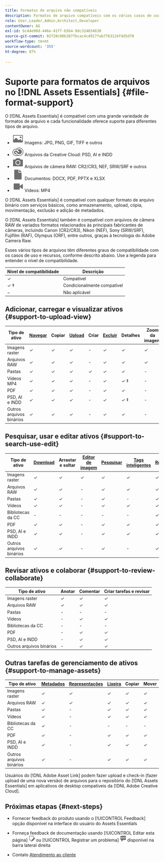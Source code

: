 ```yaml
---
title: Formatos de arquivo não compatíveis
description: Formatos de arquivo compatíveis com os vários casos de uso do  [!DNL Assets Essentials]
role: User,Leader,Admin,Architect,Developer
contentOwner: AG
exl-id: bc44e98d-446e-41ff-b5b4-9dc324834630
source-git-commit: 02f28c00b387fbcac4cd917fab7763124fdd5d70
workflow-type: tm+mt
source-wordcount: '355'
ht-degree: 87%

---
```


# Suporte para formatos de arquivos no [!DNL Assets Essentials] {#file-format-support}

O [!DNL Assets Essentials] é compatível com uma grande variedade de formatos de arquivo e cada funcionalidade oferece suporte para diferentes tipos de arquivo.

* ![ícone de tipo de arquivo de imagem](assets/image-icon.svg) Imagens: JPG, PNG, GIF, TIFF e outros
* ![ícone do tipo da creative cloud](assets/creative-cloud-files.svg) Arquivos da Creative Cloud: PSD, AI e INDD
* ![ícone de tipo de câmera](assets/camera-icon.svg) Arquivos de câmera RAW: CR2/CR3, NEF, SRW/SRF e outros
* ![ícone de tipo de arquivo do documento](assets/document-icon.svg) Documentos: DOCX, PDF, PPTX e XLSX
* ![ícone de tipo de arquivo de vídeo](assets/video-icon.svg) Vídeos: MP4

O [!DNL Assets Essentials] é compatível com qualquer formato de arquivo binário com serviços básicos, como armazenamento, upload, cópia, movimentação, exclusão e adição de metadados.

O [!DNL Assets Essentials] também é compatível com arquivos de câmera RAW de variados formatos relacionados às principais fabricantes de câmeras, incluindo Canon (CR2/CR3), Nikon (NEF), Sony (SRW/SRF), Fujifilm (RAF), Olympus (ORF), entre outros, graças à tecnologia do Adobe Camera Raw.

Esses vários tipos de arquivos têm diferentes graus de compatibilidade com os casos de uso e recursos, conforme descrito abaixo. Use a legenda para entender o nível de compatibilidade.

| Nível de compatibilidade | Descrição |
|-------------------|-------------------------|
| ✓ | Compatível |
| ✓ ‡ | Condicionalmente compatível |
| − | Não aplicável |

## Adicionar, carregar e visualizar ativos {#support-to-upload-view}

<!-- TBD: For AEM, AI files require the PDF option to be selected when saving the AI file.
-->

| Tipo de ativo | [Navegar](/help/navigate-view.md) | Copiar | [Upload](/help/add-delete.md) | Criar | [Excluir](/help/add-delete.md#delete-assets) | Detalhes | Zoom da imagem | [Visualizado recentemente](/help/navigate-view.md) |
|-------------------|----------|----------|----------|----------|----------|-------------------|------------|-----------------|
| Imagens raster | ✓ | ✓ | ✓ | - | ✓ | ✓ | ✓ | ✓ |
| Arquivos RAW | ✓ | ✓ | ✓ | - | ✓ | ✓ | ✓ | ✓ |
| Pastas | ✓ | ✓ | ✓ | ✓ | ✓ | ✓ | - | - |
| Vídeos MP4 | ✓ | ✓ | ✓ | - | ✓ | ✓ ‡ | - | ✓ |
| PDF | ✓ | ✓ | ✓ | - | ✓ | ✓ | - | ✓ |
| PSD, AI e INDD | ✓ | ✓ | ✓ | - | ✓ | ✓ ‡ | - | ✓ |
| Outros arquivos binários | ✓ | ✓ | ✓ | - | ✓ | ✓ | - | ✓ |

<!-- Hiding CC Libraries (considered beta) as per PM feedback.
| CC Libraries  | &#10003; | &minus;  | &#10003; | &#10003; | &#10003; | &#10003; | &minus;    | &minus;         |
-->

## Pesquisar, usar e editar ativos {#support-to-search-use-edit}

| Tipo de ativo | [Download](/help/manage-organize.md#download) | Arrastar e soltar | [Editor de imagem](/help/edit-images.md) | [Pesquisar](/help/search.md) | [Tags inteligentes](/help/metadata.md#tags) | [Renomear](/help/manage-organize.md) | [Versões](/help/manage-organize.md#versions-of-assets) |
|---------------|----------|---------------|--------------|----------|------------|----------|----------|
| Imagens raster | ✓ | ✓ | ✓ | ✓ | ✓ | ✓ | ✓ |
| Arquivos RAW | ✓ | ✓ | - | ✓ | ✓ | ✓ | ✓ | ✓ |
| Pastas | ✓ | ✓ | - | ✓ | - | ✓ | ✓ |
| Vídeos | ✓ | ✓ | - | ✓ | ✓ | ✓ | ✓ |
| Bibliotecas da CC | - | - | - | - | - | ✓ | ✓ |
| PDF | ✓ | ✓ | - | ✓ | ✓ | ✓ | ✓ |
| PSD, AI e INDD | ✓ | ✓ | - | ✓ | ✓ | ✓ | ✓ |
| Outros arquivos binários | ✓ | ✓ | - | ✓ | - | ✓ | ✓ |


## Revisar ativos e colaborar {#support-to-review-collaborate}

| Tipo de ativo | Anotar | Comentar | Criar tarefas e revisar |
|---------------|----------|----------|-------------------------|
| Imagens raster | ✓ | ✓ | ✓ |
| Arquivos RAW | ✓ | ✓ | ✓ |
| Pastas | - | - | - |
| Vídeos | - | ✓ | ✓ |
| Bibliotecas da CC | - | - | - |
| PDF | - | ✓ | ✓ |
| PSD, AI e INDD | - | ✓ | ✓ |
| Outros arquivos binários | - | ✓ | ✓ |

## Outras tarefas de gerenciamento de ativos {#support-to-manage-assets}

| Tipo de ativo | [Metadados](/help/metadata.md) | [Representações](/help/add-delete.md#renditions) | [Lixeira](/help/add-delete.md#delete-assets) | Copiar | Mover |
|---------------|-------------------|------------|----------|----------|----------|
| Imagens raster | ✓ | ✓ | ✓ | ✓ | ✓ |
| Arquivos RAW | ✓ | ✓ | ✓ | ✓ | ✓ |
| Pastas | ✓ | - | ✓ | ✓ | ✓ |
| Vídeos | ✓ | - | ✓ | ✓ | ✓ |
| Bibliotecas da CC | ✓ | - | - | - | - |
| PDF | ✓ | - | ✓ | ✓ | ✓ |
| PSD, AI e INDD | ✓ | - | ✓ | ✓ | ✓ |
| Outros arquivos binários | ✓ | - | ✓ | ✓ | ✓ |

Usuários do [!DNL Adobe Asset Link] podem fazer upload e check-in (fazer upload de uma nova versão) de arquivos para o repositório do [!DNL Assets Essentials] em aplicativos de desktop compatíveis da [!DNL Adobe Creative Cloud].

<!-- TBD: Saving the template table separately for later use.
| Asset type    | Features |
|---------------|----------|
| Raster images |          |
| Folders       |          |
| Videos        |          |
| CC Libraries  |          |
| PDF files     |          |
| PSD           |          |
| AI            |          |
| INDD          |          |

>[!MORELIKETHIS]
>
>* []()
-->

## Próximas etapas {#next-steps}

* Fornecer feedback do produto usando o [!UICONTROL Feedback] opção disponível na interface do usuário do Assets Essentials

* Forneça feedback de documentação usando [!UICONTROL Editar esta página] ![editar a página](assets/do-not-localize/edit-page.png) ou [!UICONTROL Registrar um problema] ![criar um problema do GitHub](assets/do-not-localize/github-issue.png) disponível na barra lateral direita

* Contato [Atendimento ao cliente](https://experienceleague.adobe.com/?support-solution=General#support)
